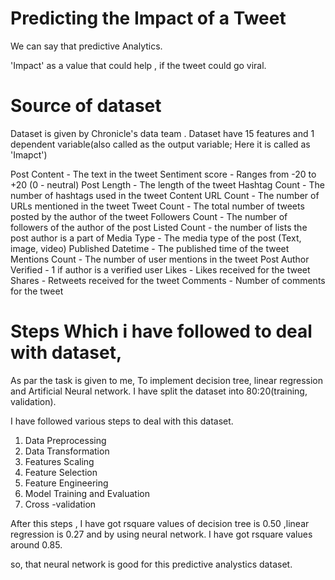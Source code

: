 # Predicting the Impact of a Tweet

We can say that predictive Analytics.

'Impact' as a value that could help , if the tweet could go viral.

# Source of dataset
 
 Dataset is given by Chronicle's data team . Dataset have 15 features and 1 dependent variable(also called as the output variable; Here it is called as 'Imapct')
 
 Post Content - The text in the tweet
Sentiment score - Ranges from -20 to +20 (0 - neutral)
Post Length - The length of the tweet
Hashtag Count - The number of hashtags used in the tweet
Content URL Count - The number of URLs mentioned in the tweet
Tweet Count - The total number of tweets posted by the author of the tweet
Followers Count - The number of followers of the author of the post
Listed Count - the number of lists the post author is a part of
Media Type - The media type of the post (Text, image, video)
Published Datetime - The published time of the tweet
Mentions Count - The number of user mentions in the tweet
Post Author Verified - 1 if author is a verified user
Likes - Likes received for the tweet
Shares - Retweets received for the tweet
Comments - Number of comments for the tweet

# Steps Which i have followed to deal with dataset,

As par the task is given to me, To implement decision tree, linear regression and Artificial Neural network.
I have split the dataset into 80:20(training, validation).

I have followed various steps to deal with this dataset.

1. Data Preprocessing
2. Data Transformation
3. Features Scaling
4. Feature Selection
5. Feature Engineering
6. Model Training and Evaluation
7. Cross -validation

After this steps , I have got rsquare values of decision tree  is 0.50 ,linear regression is 0.27 and by using neural network. I have got rsquare values around 0.85.

so, that neural network is good for this predictive analystics dataset.


